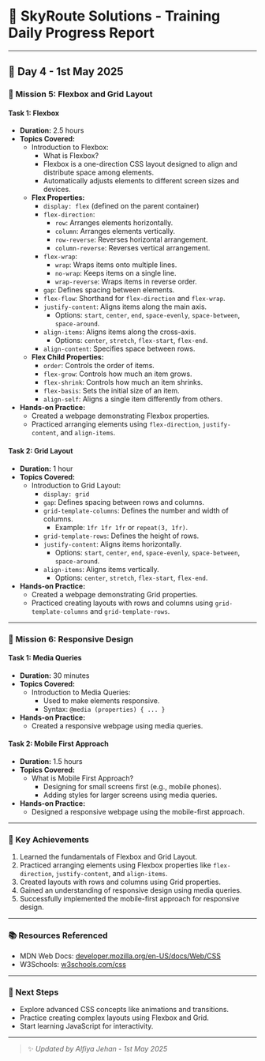 # 🌟 SkyRoute Solutions - Training Daily Progress Report

---

## 📅 Day 4 - 1st May 2025

### 🚀 Mission 5: Flexbox and Grid Layout

#### Task 1: Flexbox
- **Duration:** 2.5 hours
- **Topics Covered:**
  - Introduction to Flexbox:
    - What is Flexbox?
    - Flexbox is a one-direction CSS layout designed to align and distribute space among elements.
    - Automatically adjusts elements to different screen sizes and devices.
  - **Flex Properties:**
    - `display: flex` (defined on the parent container)
    - `flex-direction`:
      - `row`: Arranges elements horizontally.
      - `column`: Arranges elements vertically.
      - `row-reverse`: Reverses horizontal arrangement.
      - `column-reverse`: Reverses vertical arrangement.
    - `flex-wrap`:
      - `wrap`: Wraps items onto multiple lines.
      - `no-wrap`: Keeps items on a single line.
      - `wrap-reverse`: Wraps items in reverse order.
    - `gap`: Defines spacing between elements.
    - `flex-flow`: Shorthand for `flex-direction` and `flex-wrap`.
    - `justify-content`: Aligns items along the main axis.
      - Options: `start`, `center`, `end`, `space-evenly`, `space-between`, `space-around`.
    - `align-items`: Aligns items along the cross-axis.
      - Options: `center`, `stretch`, `flex-start`, `flex-end`.
    - `align-content`: Specifies space between rows.
  - **Flex Child Properties:**
    - `order`: Controls the order of items.
    - `flex-grow`: Controls how much an item grows.
    - `flex-shrink`: Controls how much an item shrinks.
    - `flex-basis`: Sets the initial size of an item.
    - `align-self`: Aligns a single item differently from others.
- **Hands-on Practice:**
  - Created a webpage demonstrating Flexbox properties.
  - Practiced arranging elements using `flex-direction`, `justify-content`, and `align-items`.

#### Task 2: Grid Layout
- **Duration:** 1 hour
- **Topics Covered:**
  - Introduction to Grid Layout:
    - `display: grid`
    - `gap`: Defines spacing between rows and columns.
    - `grid-template-columns`: Defines the number and width of columns.
      - Example: `1fr 1fr 1fr` or `repeat(3, 1fr)`.
    - `grid-template-rows`: Defines the height of rows.
    - `justify-content`: Aligns items horizontally.
      - Options: `start`, `center`, `end`, `space-evenly`, `space-between`, `space-around`.
    - `align-items`: Aligns items vertically.
      - Options: `center`, `stretch`, `flex-start`, `flex-end`.
- **Hands-on Practice:**
  - Created a webpage demonstrating Grid properties.
  - Practiced creating layouts with rows and columns using `grid-template-columns` and `grid-template-rows`.

---

### 🚀 Mission 6: Responsive Design

#### Task 1: Media Queries
- **Duration:** 30 minutes
- **Topics Covered:**
  - Introduction to Media Queries:
    - Used to make elements responsive.
    - Syntax: `@media (properties) { ... }`
- **Hands-on Practice:**
  - Created a responsive webpage using media queries.

#### Task 2: Mobile First Approach
- **Duration:** 1.5 hours
- **Topics Covered:**
  - What is Mobile First Approach?
    - Designing for small screens first (e.g., mobile phones).
    - Adding styles for larger screens using media queries.
- **Hands-on Practice:**
  - Designed a responsive webpage using the mobile-first approach.

---

### 🎯 Key Achievements
1. Learned the fundamentals of Flexbox and Grid Layout.
2. Practiced arranging elements using Flexbox properties like `flex-direction`, `justify-content`, and `align-items`.
3. Created layouts with rows and columns using Grid properties.
4. Gained an understanding of responsive design using media queries.
5. Successfully implemented the mobile-first approach for responsive design.

---

### 📚 Resources Referenced
  - MDN Web Docs: [developer.mozilla.org/en-US/docs/Web/CSS](https://developer.mozilla.org/en-US/docs/Web/CSS)
  - W3Schools: [w3schools.com/css](https://www.w3schools.com/css)

---

### 🔄 Next Steps
- Explore advanced CSS concepts like animations and transitions.
- Practice creating complex layouts using Flexbox and Grid.
- Start learning JavaScript for interactivity.

---

> ✨ _Updated by Alfiya Jehan - 1st May 2025_